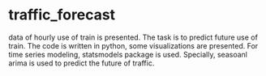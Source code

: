 # traffic_forecast
data of hourly use of train is presented. The task is to predict future use of train. The code is written in python, some visualizations are presented. 
For time series modeling, statsmodels package is used. Specially, seasoanl arima is used to predict the future of traffic.
